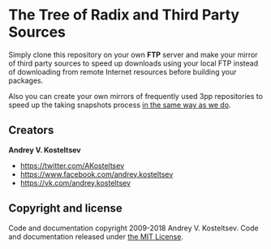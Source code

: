 

The Tree of Radix and Third Party Sources
=========================================

Simply clone this repository on your own **FTP** server and make your mirror
of third party sources to speed up downloads using your local FTP instead of
downloading from remote Internet resources before building your packages.

Also you can create your own mirrors of frequently used 3pp repositories
to speed up the taking snapshots process [in the same way as we do](http://git.radix.pro/).


Creators
--------

**Andrey V. Kosteltsev**

* <https://twitter.com/AKosteltsev>
* <https://www.facebook.com/andrey.kosteltsev>
* <https://vk.com/andrey.kosteltsev>


Copyright and license
---------------------

Code and documentation copyright 2009-2018 Andrey V. Kosteltsev.
Code and documentation released under [the MIT License](LICENSE).
